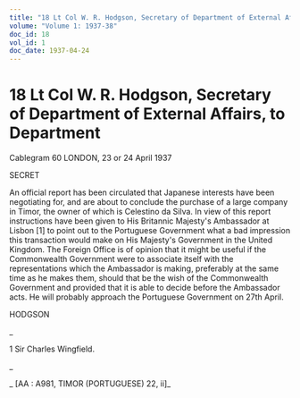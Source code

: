 ```yaml
---
title: "18 Lt Col W. R. Hodgson, Secretary of Department of External Affairs, to Department"
volume: "Volume 1: 1937-38"
doc_id: 18
vol_id: 1
doc_date: 1937-04-24
---
```


# 18 Lt Col W. R. Hodgson, Secretary of Department of External Affairs, to Department

Cablegram 60 LONDON, 23 or 24 April 1937

SECRET

An official report has been circulated that Japanese interests have been negotiating for, and are about to conclude the purchase of a large company in Timor, the owner of which is Celestino da Silva. In view of this report instructions have been given to His Britannic Majesty's Ambassador at Lisbon [1] to point out to the Portuguese Government what a bad impression this transaction would make on His Majesty's Government in the United Kingdom. The Foreign Office is of opinion that it might be useful if the Commonwealth Government were to associate itself with the representations which the Ambassador is making, preferably at the same time as he makes them, should that be the wish of the Commonwealth Government and provided that it is able to decide before the Ambassador acts. He will probably approach the Portuguese Government on 27th April.

HODGSON

_

1 Sir Charles Wingfield.

_

_ [AA : A981, TIMOR (PORTUGUESE) 22, ii]_
